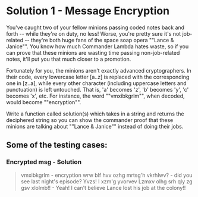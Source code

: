# Solution 1 - Message Encryption

You've caught two of your fellow minions passing coded notes back and forth -- while they're 
on duty, no less! Worse, you're pretty sure it's not job-related -- they're both huge fans of
the space soap opera ""Lance & Janice"". You know how much Commander Lambda hates waste, 
so if you can prove that these minions are wasting time passing non-job-related notes, it'll 
put you that much closer to a promotion. 

Fortunately for you, the minions aren't exactly advanced cryptographers. In their code, every 
lowercase letter [a..z] is replaced with the corresponding one in [z..a], while every other
character (including uppercase letters and punctuation) is left untouched.  That is, 'a' 
becomes 'z', 'b' becomes 'y', 'c' becomes 'x', etc.  For instance, the word ""vmxibkgrlm"", 
when decoded, would become ""encryption"".

Write a function called solution(s) which takes in a string and returns the deciphered string
so you can show the commander proof that these minions are talking about ""Lance & Janice"" 
instead of doing their jobs.

## Some of the testing cases:

### Encrypted msg                                            - Solution
>   vmxibkgrlm                                               - encryption
   wrw blf hvv ozhg mrtsg'h vkrhlwv?                        - did you see last night's episode?
>   Yvzs! I xzm'g yvorvev Lzmxv olhg srh qly zg gsv xlolmb!! - Yeah! I can't believe Lance lost his job at the colony!!
